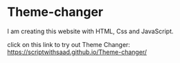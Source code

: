 # Theme-changer
I am creating this website with HTML, Css and JavaScript.

click on this link to try out Theme Changer:
https://scriptwithsaad.github.io/Theme-changer/
